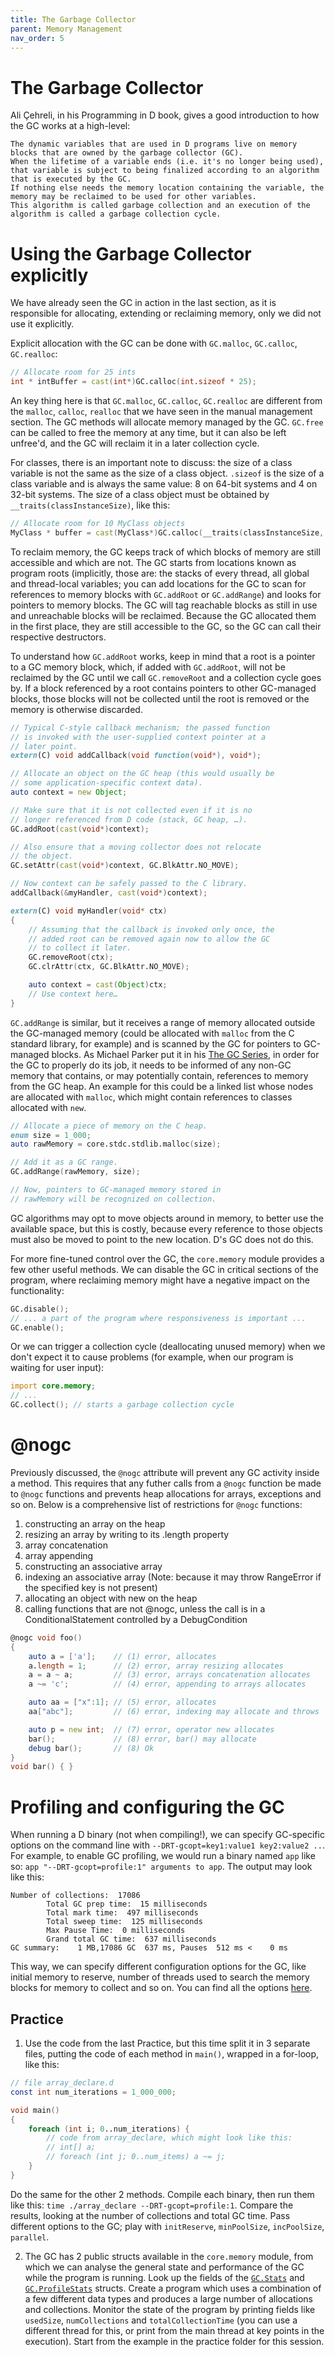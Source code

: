 ```yaml
---
title: The Garbage Collector
parent: Memory Management
nav_order: 5
---
```


# The Garbage Collector

Ali Çehreli, in his Programming in D book, gives a good introduction to how the GC works at a high-level:

```
The dynamic variables that are used in D programs live on memory blocks that are owned by the garbage collector (GC).
When the lifetime of a variable ends (i.e. it's no longer being used), that variable is subject to being finalized according to an algorithm that is executed by the GC.
If nothing else needs the memory location containing the variable, the memory may be reclaimed to be used for other variables.
This algorithm is called garbage collection and an execution of the algorithm is called a garbage collection cycle.
```

# Using the Garbage Collector explicitly

We have already seen the GC in action in the last section, as it is responsible for allocating, extending or reclaiming memory, only we did not use it explicitly.

Explicit allocation with the GC can be done with ```GC.malloc```, ```GC.calloc```, ```GC.realloc```:

```d
// Allocate room for 25 ints
int * intBuffer = cast(int*)GC.calloc(int.sizeof * 25);
```

An key thing here is that ```GC.malloc```, ```GC.calloc```, ```GC.realloc``` are different from the ```malloc```, ```calloc```, ```realloc``` that we have seen in the manual management section.
The GC methods will allocate memory managed by the GC.
```GC.free``` can be called to free the memory at any time, but it can also be left unfree'd, and the GC will reclaim it in a later collection cycle.

For classes, there is an important note to discuss: the size of a class variable is not the same as the size of a class object.
```.sizeof``` is the size of a class variable and is always the same value: 8 on 64-bit systems and 4 on 32-bit systems.
The size of a class object must be obtained by ```__traits(classInstanceSize)```, like this:

```d
// Allocate room for 10 MyClass objects
MyClass * buffer = cast(MyClass*)GC.calloc(__traits(classInstanceSize, MyClass) * 10);
```

To reclaim memory, the GC keeps track of which blocks of memory are still accessible and which are not.
The GC starts from locations known as program roots (implicitly, those are: the stacks of every thread, all global and thread-local variables; you can add locations for the GC to scan for references to memory blocks with ```GC.addRoot``` or ```GC.addRange```) and looks for pointers to memory blocks.
The GC will tag reachable blocks as still in use and unreachable blocks will be reclaimed.
Because the GC allocated them in the first place, they are still accessible to the GC, so the GC can call their respective destructors.

To understand how ```GC.addRoot``` works, keep in mind that a root is a pointer to a GC memory block, which, if added with ```GC.addRoot```, will not be reclaimed by the GC until we call ```GC.removeRoot``` and a collection cycle goes by.
If a block referenced by a root contains pointers to other GC-managed blocks, those blocks will not be collected until the root is removed or the memory is otherwise discarded.

```d
// Typical C-style callback mechanism; the passed function
// is invoked with the user-supplied context pointer at a
// later point.
extern(C) void addCallback(void function(void*), void*);

// Allocate an object on the GC heap (this would usually be
// some application-specific context data).
auto context = new Object;

// Make sure that it is not collected even if it is no
// longer referenced from D code (stack, GC heap, …).
GC.addRoot(cast(void*)context);

// Also ensure that a moving collector does not relocate
// the object.
GC.setAttr(cast(void*)context, GC.BlkAttr.NO_MOVE);

// Now context can be safely passed to the C library.
addCallback(&myHandler, cast(void*)context);

extern(C) void myHandler(void* ctx)
{
    // Assuming that the callback is invoked only once, the
    // added root can be removed again now to allow the GC
    // to collect it later.
    GC.removeRoot(ctx);
    GC.clrAttr(ctx, GC.BlkAttr.NO_MOVE);

    auto context = cast(Object)ctx;
    // Use context here…
}
```

```GC.addRange``` is similar, but it receives a range of memory allocated outside the GC-managed memory (could be allocated with ```malloc``` from the C standard library, for example) and is scanned by the GC for pointers to GC-managed blocks.
As Michael Parker put it in his [The GC Series](https://dlang.org/blog/the-gc-series/), in order for the GC to properly do its job, it needs to be informed of any non-GC memory that contains, or may potentially contain, references to memory from the GC heap.
An example for this could be a linked list whose nodes are allocated with ```malloc```, which might contain references to classes allocated with ```new```.

```d
// Allocate a piece of memory on the C heap.
enum size = 1_000;
auto rawMemory = core.stdc.stdlib.malloc(size);

// Add it as a GC range.
GC.addRange(rawMemory, size);

// Now, pointers to GC-managed memory stored in
// rawMemory will be recognized on collection.
```

GC algorithms may opt to move objects around in memory, to better use the available space, but this is costly, because every reference to those objects must also be moved to point to the new location.
D's GC does not do this.

For more fine-tuned control over the GC, the ```core.memory``` module provides a few other useful methods.
We can disable the GC in critical sections of the program, where reclaiming memory might have a negative impact on the functionality:

```d
GC.disable();
// ... a part of the program where responsiveness is important ...
GC.enable();
```

Or we can trigger a collection cycle (deallocating unused memory) when we don't expect it to cause problems (for example, when our program is waiting for user input):

```d
import core.memory;
// ...
GC.collect(); // starts a garbage collection cycle
```

# @nogc

Previously discussed, the ```@nogc``` attribute will prevent any GC activity inside a method.
This requires that any futher calls from a ```@nogc``` function be made to ```@nogc``` functions and prevents heap allocations for arrays, exceptions and so on.
Below is a comprehensive list of restrictions for ```@nogc``` functions:

1. constructing an array on the heap
2. resizing an array by writing to its .length property
3. array concatenation
4. array appending
5. constructing an associative array
6. indexing an associative array (Note: because it may throw RangeError if the specified key is not present)
7. allocating an object with new on the heap
8. calling functions that are not @nogc, unless the call is in a ConditionalStatement controlled by a DebugCondition

```d
@nogc void foo()
{
    auto a = ['a'];    // (1) error, allocates
    a.length = 1;      // (2) error, array resizing allocates
    a = a ~ a;         // (3) error, arrays concatenation allocates
    a ~= 'c';          // (4) error, appending to arrays allocates

    auto aa = ["x":1]; // (5) error, allocates
    aa["abc"];         // (6) error, indexing may allocate and throws

    auto p = new int;  // (7) error, operator new allocates
    bar();             // (8) error, bar() may allocate
    debug bar();       // (8) Ok
}
void bar() { }
```

# Profiling and configuring the GC

When running a D binary (not when compiling!), we can specify GC-specific options on the command line with ```--DRT-gcopt=key1:value1 key2:value2 ..```.
For example, to enable GC profiling, we would run a binary named ```app``` like so: ```app "--DRT-gcopt=profile:1" arguments to app```.
The output may look like this:

```
Number of collections:  17086
        Total GC prep time:  15 milliseconds
        Total mark time:  497 milliseconds
        Total sweep time:  125 milliseconds
        Max Pause Time:  0 milliseconds
        Grand total GC time:  637 milliseconds
GC summary:    1 MB,17086 GC  637 ms, Pauses  512 ms <    0 ms
```

This way, we can specify different configuration options for the GC, like initial memory to reserve, number of threads used to search the memory blocks for memory to collect and so on. You can find all the options [here](https://dlang.org/spec/garbage.html#gc_config).

## Practice

1. Use the code from the last Practice, but this time split it in 3 separate files, putting the code of each method in ```main()```, wrapped in a for-loop, like this:

```d
// file array_declare.d
const int num_iterations = 1_000_000;

void main()
{
    foreach (int i; 0..num_iterations) {
        // code from array_declare, which might look like this:
        // int[] a;
        // foreach (int j; 0..num_items) a ~= j;
    }
}
```

Do the same for the other 2 methods.
Compile each binary, then run them like this: ```time ./array_declare --DRT-gcopt=profile:1```.
Compare the results, looking at the number of collections and total GC time.
Pass different options to the GC; play with ```initReserve```, ```minPoolSize```, ```incPoolSize```, ```parallel```.

2. The GC has 2 public structs available in the ```core.memory``` module, from which we can analyse the general state and performance of the GC while the program is running.
Look up the fields of the [```GC.Stats```](https://dlang.org/library/core/memory/gc.stats.html) and [```GC.ProfileStats```](https://dlang.org/library/core/memory/gc.profile_stats.html) structs.
Create a program which uses a combination of a few different data types and produces a large number of allocations and collections.
Monitor the state of the program by printing fields like ```usedSize```, ```numCollections``` and ```totalCollectionTime``` (you can use a different thread for this, or print from the main thread at key points in the execution).
Start from the example in the practice folder for this session.
